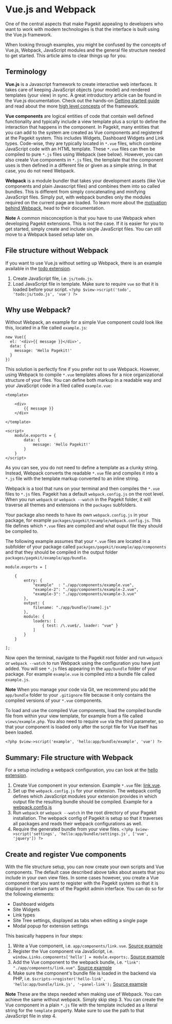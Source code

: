 # Vue.js and Webpack

One of the central aspects that make Pagekit appealing to developers who want to work with modern technologies is that the interface is built using the Vue.js framework.

When looking through examples, you might be confused by the concepts of Vue.js, Webpack, JavaScript modules and the general file structure needed to get started. This article aims to clear things up for you.

## Terminology

**Vue.js** is a Javascript framework to create interactive web interfaces. It takes care of keeping JavaScript objects (your model) and rendered templates (your view) in sync. A great introductory article can be found in the Vue.js documentation. Check out the hands-on [Getting started guide](http://vuejs.org/guide/) and read about the more [high level concepts](http://blog.evanyou.me/2015/10/25/vuejs-re-introduction/) of the framework.

**Vue components** are logical entities of code that contain well defined functionality and typically include a view template plus a script to define the interaction that happens in the component. In Pagekit, many entities that you can add to the system are created as Vue components and registered at the Pagekit system. This includes Widgets, Dashboard Widgets and Link types. Code-wise, they are typically located in `*.vue` files, which combine JavaScript code with an HTML template. These `*.vue` files can then be compiled to pure `*.js` files using Webpack (see below). However, you can also create Vue components in `*.js` files, the template that the component uses is then defined in a different file or given as a simple string. In that case, you do not need Webpack.

**Webpack** is a module bundler that takes your development assets (like Vue components and plain Javascript files) and combines them into so called bundles. This is different from simply concatenating and minifying JavaScript files. Simply put, with webpack bundles only the modules required on the current page are loaded. To learn more about the [motivation behind Webpack](http://webpack.github.io/docs/motivation.html), head to their documentation.

**Note** A common misconception is that you have to use Webpack when developing Pagekit extensions. This is not the case. If it is easier for you to get started, simply create and include single JavaScript files. You can still move to a Webpack based setup later on.

## File structure without Webpack

If you want to use Vue.js without setting up Webpack, there is an example available in the [todo extension](https://github.com/pagekit/example-todo).

1. Create JavaScript file, i.e. `js/todo.js`.
2. Load JavaScript file in template. Make sure to require `vue` so that it is loaded before your script. `<?php $view->script('todo', 'todo:js/todo.js', 'vue') ?>`

## Why use Webpack?

Without Webpack, an example for a simple Vue component could look like this, located in a file called `example.js`:

```
new Vue({
  el: '<div>{{ message }}</div>',
  data: {
    message: 'Hello Pagekit!'
  }
})
```

This solution is perfectly fine if you prefer not to use Webpack. However, using Webpack to compile `*.vue` templates allows for a nice organizational structure of your files. You can define both markup in a readable way and your JavaScript code in a filed called `example.vue`:

```
<template>

	<div>
  		{{ message }}
	</div>

</template>

<script>
	module.exports = {
		data: {
    		message: 'Hello Pagekit!'
  		}
  	}
</script>
```

As you can see, you do not need to define a template as a clunky string. Instead, Webpack converts the readable `*.vue` file and compiles it into a `*.js` file with the template markup converted to an inline string. 

Webpack is a tool that runs on your terminal and then compiles the `*.vue` files to `*.js` files. Pagekit has a default `webpack.config.js` on the root level. When you run `webpack` or `webpack --watch` in the Pagekit folder, it will traverse all themes and extensions in the `packages` subfolders. 

Your package also needs to have its own `webpack.config.js` in your package, for example `packages/pagekit/example/webpack.config.js`. This file defines which `*.vue` files are compiled and what ouput file they should be compiled to.

The following example assumes that your `*.vue` files are located in a subfolder of your package called `packages/pagekit/example/app/components` and that they should be compiled in the output folder `packages/pagekit/example/app/bundle`.

```
module.exports = [

    {
        entry: {
            "example"  : "./app/components/example.vue",
            "example-2": "./app/components/example-2.vue",
            "example-3": "./app/components/example-3.vue"
        },
        output: {
            filename: "./app/bundle/[name].js"
        },
        module: {
            loaders: [
                { test: /\.vue$/, loader: "vue" }
            ]
        }
    }

];
```

Now open the terminal, navigate to the Pagekit root folder and run `webpack` or `webpack --watch` to run Webpack using the configuration you have just added. You will see `*.js` files appearing in the `app/bundle` folder of your package. For example `example.vue` is compiled into a bundle file called `example.js`.

**Note** When you manage your code via Git, we recommend you add the `app/bundle` folder to your `.gitignore` file because it only contains the compiled versions of your `*.vue` components.

To load and use the compiled Vue components, load the compiled bundle file from within your view template, for example from a file called `views/example.php`. You also need to require `vue` via the third parameter, so that your component is loaded only after the script file for Vue itself has been loaded.

```
<?php $view->script('example', 'hello:app/bundle/example', 'vue') ?>
```


## Summary: File structure with Webpack

For a setup including a webpack configuration, you can look at the [hello extension](https://github.com/pagekit/extension-hello).

1. Create Vue component in your extension. Example `*.vue` file: [link.vue](https://github.com/pagekit/extension-hello/blob/master/app/components/link.vue).
2. Set up the `webpack.config.js` for your extension. The webpack config defines which JavaScript modules your extension provides in which output file the resulting bundle should be compiled. Example for a [webpack.config.js](https://github.com/pagekit/extension-hello/blob/master/webpack.config.js)
3. Run `webpack` or `webpack --watch` in the root directory of your Pagekit installation. The webpack config of Pagekit is setup so that it traverses all packages and reads their webpack configurations as well.
4. Require the generated bundle from your view files. `<?php $view->script('settings', 'hello:app/bundle/settings.js', ['vue', 'jquery']) ?>`

## Create and register Vue components

With the file structure setup, you can now create your own scripts and Vue components. The default case described above talks about assets that you include in your own view files. In some cases however, you create a Vue component that you want to register with the Pagekit system so that it is displayed in certain parts of the Pagekit admin interface. You can do so for the following elements:

* Dashboard widgets
* Site Widgets
* Link types
* Site Tree settings, displayed as tabs when editing a single page
* Modal popup for extension settings

This basically happens in four steps:

1. Write a Vue component, i.e. `app/components/link.vue`. [Source example](https://github.com/pagekit/extension-hello/blob/master/app/components/link.vue)
2. Register the Vue component via JavaScript, i.e. `window.Links.components['hello'] = module.exports;`. [Source example](https://github.com/pagekit/extension-hello/blob/master/app/components/link.vue#L39)
3. Add the Vue component to the webpack bundle, i.e. `"link": "./app/components/link.vue"`. [Source example](https://github.com/pagekit/extension-hello/blob/master/webpack.config.js#L6)
4. Make sure the component's bundle file is loaded in the backend via PHP, i.e. `$scripts->register('hello-link', 'hello:app/bundle/link.js', '~panel-link');` [Source example](https://github.com/pagekit/extension-hello/blob/master/index.php)

**Note** These are the steps needed when making use of Webpack. You can achieve the same without webpack. Simply skip step 3. You can create the Vue component in a plain `*.js` file with the template included as a literal string for the `template` property. Make sure to use the path to that JavaScript file in step 4.
